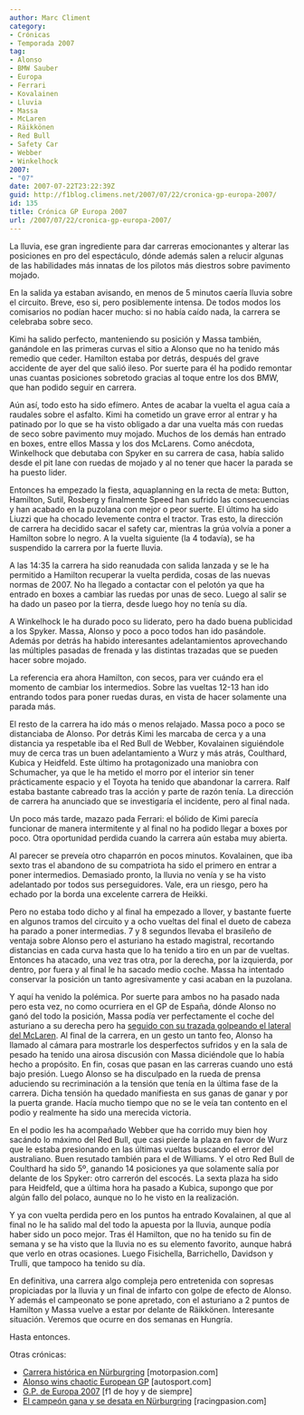 ```yaml
---
author: Marc Climent
category:
- Crónicas
- Temporada 2007
tag:
- Alonso
- BMW Sauber
- Europa
- Ferrari
- Kovalainen
- Lluvia
- Massa
- McLaren
- Räikkönen
- Red Bull
- Safety Car
- Webber
- Winkelhock
2007:
- "07"
date: 2007-07-22T23:22:39Z
guid: http://f1blog.climens.net/2007/07/22/cronica-gp-europa-2007/
id: 135
title: Crónica GP Europa 2007
url: /2007/07/22/cronica-gp-europa-2007/
---
```


La lluvia, ese gran ingrediente para dar carreras emocionantes y alterar las posiciones en pro del espectáculo, dónde además salen a relucir algunas de las habilidades más innatas de los pilotos más diestros sobre pavimento mojado.

En la salida ya estaban avisando, en menos de 5 minutos caería lluvia sobre el circuito. Breve, eso si, pero posiblemente intensa. De todos modos los comisarios no podían hacer mucho: si no había caído nada, la carrera se celebraba sobre seco.

Kimi ha salido perfecto, manteniendo su posición y Massa también, ganándole en las primeras curvas el sitio a Alonso que no ha tenido más remedio que ceder. Hamilton estaba por detrás, después del grave accidente de ayer del que salió ileso. Por suerte para él ha podido remontar unas cuantas posiciones sobretodo gracias al toque entre los dos BMW, que han podido seguir en carrera.

Aún así, todo esto ha sido efímero. Antes de acabar la vuelta el agua caía a raudales sobre el asfalto. Kimi ha cometido un grave error al entrar y ha patinado por lo que se ha visto obligado a dar una vuelta más con ruedas de seco sobre pavimento muy mojado. Muchos de los demás han entrado en boxes, entre ellos Massa y los dos McLarens. Como anécdota, Winkelhock que debutaba con Spyker en su carrera de casa, había salido desde el pit lane con ruedas de mojado y al no tener que hacer la parada se ha puesto lider.

Entonces ha empezado la fiesta, aquaplanning en la recta de meta: Button, Hamilton, Sutil, Rosberg y finalmente Speed han sufrido las consecuencias y han acabado en la puzolana con mejor o peor suerte. El último ha sido Liuzzi que ha chocado levemente contra el tractor. Tras esto, la dirección de carrera ha decidido sacar el safety car, mientras la grúa volvía a poner a Hamilton sobre lo negro. A la vuelta siguiente (la 4 todavía), se ha suspendido la carrera por la fuerte lluvia.

A las 14:35 la carrera ha sido reanudada con salida lanzada y se le ha permitido a Hamilton recuperar la vuelta perdida, cosas de las nuevas normas de 2007. No ha llegado a contactar con el pelotón ya que ha entrado en boxes a cambiar las ruedas por unas de seco. Luego al salir se ha dado un paseo por la tierra, desde luego hoy no tenía su día.

A Winkelhock le ha durado poco su liderato, pero ha dado buena publicidad a los Spyker. Massa, Alonso y poco a poco todos han ido pasándole. Además por detrás ha habido interesantes adelantamientos aprovechando las múltiples pasadas de frenada y las distintas trazadas que se pueden hacer sobre mojado.

La referencia era ahora Hamilton, con secos, para ver cuándo era el momento de cambiar los intermedios. Sobre las vueltas 12-13 han ido entrando todos para poner ruedas duras, en vista de hacer solamente una parada más.

El resto de la carrera ha ido más o menos relajado. Massa poco a poco se distanciaba de Alonso. Por detrás Kimi les marcaba de cerca y a una distancia ya respetable iba el Red Bull de Webber, Kovalainen siguiéndole muy de cerca tras un buen adelantamiento a Wurz y más atrás, Coulthard, Kubica y Heidfeld. Este último ha protagonizado una maniobra con Schumacher, ya que le ha metido el morro por el interior sin tener prácticamente espacio y el Toyota ha tenido que abandonar la carrera. Ralf estaba bastante cabreado tras la acción y parte de razón tenía. La dirección de carrera ha anunciado que se investigaría el incidente, pero al final nada.

Un poco más tarde, mazazo pada Ferrari: el bólido de Kimi parecía funcionar de manera intermitente y al final no ha podido llegar a boxes por poco. Otra oportunidad perdida cuando la carrera aún estaba muy abierta.

Al parecer se preveía otro chaparrón en pocos minutos. Kovalainen, que iba sexto tras el abandono de su compatriota ha sido el primero en entrar a poner intermedios. Demasiado pronto, la lluvia no venía y se ha visto adelantado por todos sus perseguidores. Vale, era un riesgo, pero ha echado por la borda una excelente carrera de Heikki.

Pero no estaba todo dicho y al final ha empezado a llover, y bastante fuerte en algunos tramos del circuito y a ocho vueltas del final el dueto de cabeza ha parado a poner intermedias. 7 y 8 segundos llevaba el brasileño de ventaja sobre Alonso pero el asturiano ha estado magistral, recortando distancias en cada curva hasta que lo ha tenido a tiro en un par de vueltas. Entonces ha atacado, una vez tras otra, por la derecha, por la izquierda, por dentro, por fuera y al final le ha sacado medio coche. Massa ha intentado conservar la posición un tanto agresivamente y casi acaban en la puzolana.

Y aquí ha venido la polémica. Por suerte para ambos no ha pasado nada pero esta vez, no como ocurriera en el GP de España, dónde Alonso no ganó del todo la posición, Massa podía ver perfectamente el coche del asturiano a su derecha pero ha [seguido con su trazada golpeando el lateral del McLaren](http://www.youtube.com/watch?v=8S_9urzUrcY). Al final de la carrera, en un gesto un tanto feo, Alonso ha llamado al cámara para mostrarle los desperfectos sufridos y en la sala de pesado ha tenido una airosa discusión con Massa diciéndole que lo había hecho a propósito. En fin, cosas que pasan en las carreras cuando uno está bajo presión. Luego Alonso se ha disculpado en la rueda de prensa aduciendo su recriminación a la tensión que tenía en la última fase de la carrera. Dicha tensión ha quedado manifiesta en sus ganas de ganar y por la puerta grande. Hacía mucho tiempo que no se le veía tan contento en el podio y realmente ha sido una merecida victoria.

En el podio les ha acompañado Webber que ha corrido muy bien hoy sacándo lo máximo del Red Bull, que casi pierde la plaza en favor de Wurz que le estaba presionando en las últimas vueltas buscando el error del australiano. Buen resutado también para el de Williams. Y el otro Red Bull de Coulthard ha sido 5º, ganando 14 posiciones ya que solamente salía por delante de los Spyker: otro carrerón del escocés. La sexta plaza ha sido para Heidfeld, que a última hora ha pasado a Kubica, supongo que por algún fallo del polaco, aunque no lo he visto en la realización.

Y ya con vuelta perdida pero en los puntos ha entrado Kovalainen, al que al final no le ha salido mal del todo la apuesta por la lluvia, aunque podía haber sido un poco mejor. Tras él Hamilton, que no ha tenido su fin de semana y se ha visto que la lluvia no es su elemento favorito, aunque habrá que verlo en otras ocasiones. Luego Fisichella, Barrichello, Davidson y Trulli, que tampoco ha tenido su día.

En definitiva, una carrera algo compleja pero entretenida con sopresas propiciadas por la lluvia y un final de infarto con golpe de efecto de Alonso. Y además el campeonato se pone apretado, con el asturiano a 2 puntos de Hamilton y Massa vuelve a estar por delante de Räikkönen. Interesante situación. Veremos que ocurre en dos semanas en Hungría.

Hasta entonces.

Otras crónicas:

  * [Carrera histórica en Nürburgring](http://www.motorpasion.com/2007/07/22-carrera-historica-en-nurburgring) [motorpasion.com]
  * [Alonso wins chaotic European GP](http://www.autosport.com/news/report.php/id/61047) [autosport.com]
  * [G.P. de Europa 2007](http://f1dehoyydesiempre.blogspot.com/2007/07/g-p-de-europa-2007.html) [f1 de hoy y de siempre]
  * [El campeón gana y se desata en Nürburgring](https://www.motorpasion.com/formula1/el-campeon-gana-y-se-desata-en-nurburgring) [racingpasion.com]